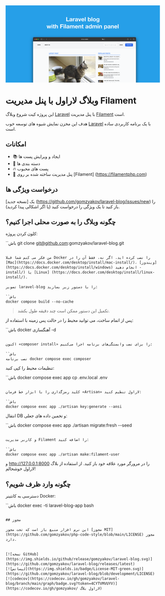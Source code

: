 ![وبلاگ لاراول با پنل مدیریت Filament](./docs/social-preview-en.png)

# وبلاگ لاراول با پنل مدیریت Filament

این پروژه کیت شروع وبلاگ [Laravel](https://laravel.com) با پنل مدیریت [Filament](https://filamentphp.com) است.

هدف این مخزن نمایش شیوه های توسعه خوب [Laravel](https://laravel.com) با یک برنامه کاربردی ساده است.

## امکانات

- 📚 ایجاد و ویرایش پست ها
- 🥑 دسته بندی ها
- :fire: پست های محبوب
- :hatched_chick: پنل مدیریت ساخته شده بر روی [Filament] (https://filamentphp.com)

## درخواست ویژگی ها

یک [نسخه جدید] (https://github.com/gomzyakov/laravel-blog/issues/new) را باز کنید تا یک ویژگی را درخواست کنید (یا اگر اشکالی پیدا کردید).

## چگونه وبلاگ را به صورت محلی اجرا کنیم؟

کلون کردن پروژه:

``باش
git clone git@github.com:gomzyakov/laravel-blog.git
```

من فکر می کنم شما قبلا Docker را نصب کرده اید. اگر نه، فقط آن را در [Mac](https://docs.docker.com/desktop/install/mac-install/)، [ویندوز](https://docs.docker.com/desktop/install/windows) انجام دهید -install/) یا [Linux] (https://docs.docker.com/desktop/install/linux-install/).

تصویر laravel-blog را با دستور زیر بسازید:

``باش
docker compose build --no-cache
```

> تکمیل این دستور ممکن است چند دقیقه طول بکشد.

پس از اتمام ساخت، می توانید محیط را در حالت پس زمینه با استفاده از:

``باش
docker آهنگسازی -d
```

اکنون «composer install» را برای نصب وابستگی‌های برنامه اجرا می‌کنیم:

``باش
نصب برنامه docker compose exec composer
```

تنظیمات محیط را کپی کنید:

``باش
docker compose exec app cp .env.local .env
```

کلید رمزگذاری را با ابزار خط فرمان «Artisan» لاراول تنظیم کنید:

``باش
docker compose exec app ./artisan key:generate --ansi
```

انتقال DB و تخمین داده های جعلی:

``باش
docker compose exec app ./artisan migrate:fresh --seed
```

و کاربر مدیریت Filament را اضافه کنید:

``باش
docker compose exec app ./artisan make:filament-user
```

و http://127.0.0.1:8000 را در مرورگر مورد علاقه خود باز کنید. از استفاده از بلاگ لاراول خوشحالم!

## چگونه وارد ظرف شویم؟

دسترسی به کانتینر Docker:

``باش
docker exec -ti laravel-blog-app bash
```

## مجوز

این نرم افزار منبع باز است که تحت مجوز [مجوز MIT] (https://github.com/gomzyakov/php-code-style/blob/main/LICENSE) مجوز دارد.


[![نسخه GitHub](https://img.shields.io/github/release/gomzyakov/laravel-blog.svg)](https://github.com/gomzyakov/laravel-blog/releases/latest)
[![لیسانس](https://img.shields.io/badge/License-MIT-green.svg)](https://github.com/gomzyakov/laravel-blog/blob/development/LICENSE)
[![codecov](https://codecov.io/gh/gomzyakov/laravel-blog/branch/main/graph/badge.svg?token=4CYTVMVUYV)](https://codecov.io/gh/gomzyakov/ لاراول بلاگ)